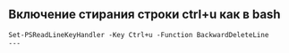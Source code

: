 ## Включение стирания строки ctrl+u как в bash
```ps
Set-PSReadLineKeyHandler -Key Ctrl+u -Function BackwardDeleteLine
---

